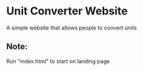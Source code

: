 # Unit Converter Website
A simple website that allows people to convert units
## Note:
Run "index.html" to start on landing page
